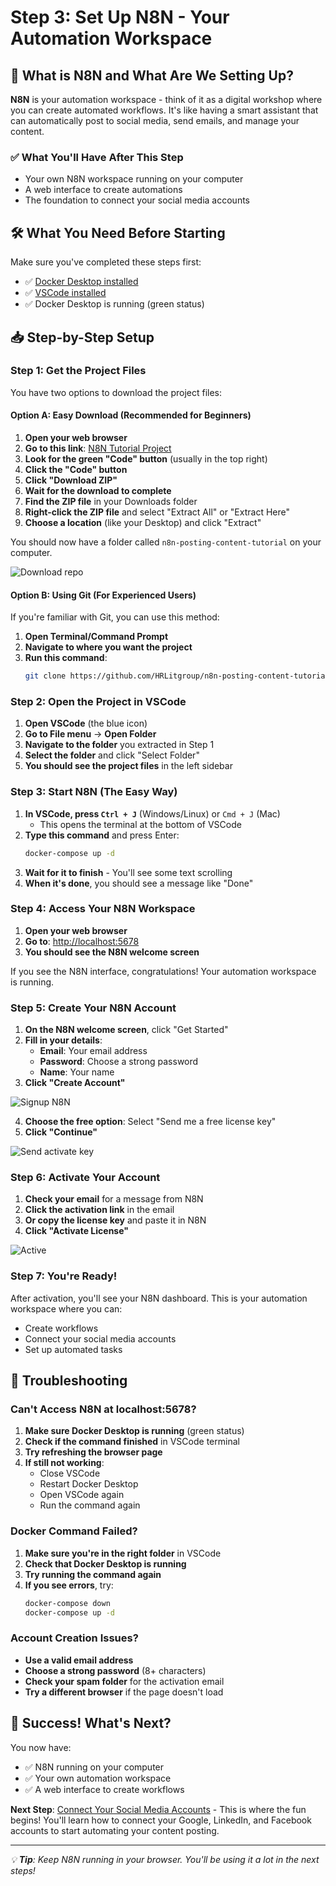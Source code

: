 # Step 3: Set Up N8N - Your Automation Workspace

## 🎯 What is N8N and What Are We Setting Up?

**N8N** is your automation workspace - think of it as a digital workshop where you can create automated workflows. It's like having a smart assistant that can automatically post to social media, send emails, and manage your content.

### ✅ What You'll Have After This Step

- Your own N8N workspace running on your computer
- A web interface to create automations
- The foundation to connect your social media accounts

## 🛠️ What You Need Before Starting

Make sure you've completed these steps first:

- ✅ [Docker Desktop installed](../01-setup/01-docker-desktop.md)
- ✅ [VSCode installed](../02-vscode/01-install-vscode.md)
- ✅ Docker Desktop is running (green status)

## 📥 Step-by-Step Setup

### Step 1: Get the Project Files

You have two options to download the project files:

#### Option A: Easy Download (Recommended for Beginners)

1. **Open your web browser**
2. **Go to this link**: [N8N Tutorial Project](https://github.com/HRLitgroup/n8n-posting-content-tutorial.git)
3. **Look for the green "Code" button** (usually in the top right)
4. **Click the "Code" button**
5. **Click "Download ZIP"**
6. **Wait for the download to complete**
7. **Find the ZIP file** in your Downloads folder
8. **Right-click the ZIP file** and select "Extract All" or "Extract Here"
9. **Choose a location** (like your Desktop) and click "Extract"

You should now have a folder called `n8n-posting-content-tutorial` on your computer.

![Download repo](../../../assets/setup/clone-setup-n8n.png)

#### Option B: Using Git (For Experienced Users)

If you're familiar with Git, you can use this method:

1. **Open Terminal/Command Prompt**
2. **Navigate to where you want the project**
3. **Run this command**:
   ```bash
   git clone https://github.com/HRLitgroup/n8n-posting-content-tutorial.git
   ```

### Step 2: Open the Project in VSCode

1. **Open VSCode** (the blue icon)
2. **Go to File menu** → **Open Folder**
3. **Navigate to the folder** you extracted in Step 1
4. **Select the folder** and click "Select Folder"
5. **You should see the project files** in the left sidebar

### Step 3: Start N8N (The Easy Way)

1. **In VSCode, press `Ctrl + J`** (Windows/Linux) or `Cmd + J` (Mac)
   - This opens the terminal at the bottom of VSCode
2. **Type this command** and press Enter:
   ```bash
   docker-compose up -d
   ```
3. **Wait for it to finish** - You'll see some text scrolling
4. **When it's done**, you should see a message like "Done"

### Step 4: Access Your N8N Workspace

1. **Open your web browser**
2. **Go to**: [http://localhost:5678](http://localhost:5678)
3. **You should see the N8N welcome screen**

If you see the N8N interface, congratulations! Your automation workspace is running.

### Step 5: Create Your N8N Account

1. **On the N8N welcome screen**, click "Get Started"
2. **Fill in your details**:
   - **Email**: Your email address
   - **Password**: Choose a strong password
   - **Name**: Your name
3. **Click "Create Account"**

![Signup N8N](../../../assets/setup/signup-n8n.png)

4. **Choose the free option**: Select "Send me a free license key"
5. **Click "Continue"**

![Send activate key](../../../assets/setup/send-activate-key.png)

### Step 6: Activate Your Account

1. **Check your email** for a message from N8N
2. **Click the activation link** in the email
3. **Or copy the license key** and paste it in N8N
4. **Click "Activate License"**

![Active](../../../assets/setup/mail-active-n8n.png)

### Step 7: You're Ready!

After activation, you'll see your N8N dashboard. This is your automation workspace where you can:

- Create workflows
- Connect your social media accounts
- Set up automated tasks

## 🚨 Troubleshooting

### Can't Access N8N at localhost:5678?

1. **Make sure Docker Desktop is running** (green status)
2. **Check if the command finished** in VSCode terminal
3. **Try refreshing the browser page**
4. **If still not working**:
   - Close VSCode
   - Restart Docker Desktop
   - Open VSCode again
   - Run the command again

### Docker Command Failed?

1. **Make sure you're in the right folder** in VSCode
2. **Check that Docker Desktop is running**
3. **Try running the command again**
4. **If you see errors**, try:
   ```bash
   docker-compose down
   docker-compose up -d
   ```

### Account Creation Issues?

- **Use a valid email address**
- **Choose a strong password** (8+ characters)
- **Check your spam folder** for the activation email
- **Try a different browser** if the page doesn't load

## 🎉 Success! What's Next?

You now have:

- ✅ N8N running on your computer
- ✅ Your own automation workspace
- ✅ A web interface to create workflows

**Next Step**: [Connect Your Social Media Accounts](../04-authentication/get-access-token.md) - This is where the fun begins! You'll learn how to connect your Google, LinkedIn, and Facebook accounts to start automating your content posting.

---

_💡 **Tip**: Keep N8N running in your browser. You'll be using it a lot in the next steps!_
